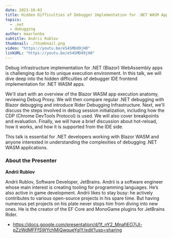 ```yaml
---
date: 2023-10-03
title: Hidden Difficulties of Debugger Implementation for .NET WASM Apps
topics:
  - .net
  - debugging
author: maartenba
subtitle: Andrii Rublov
thumbnail: ./thumbnail.png
video: "https://youtu.be/eS4SMDd9jH0"
linkURL: "https://youtu.be/eS4SMDd9jH0"
---
```


Debug infrastructure implementation for .NET (Blazor) WebAssembly apps is challenging due to its unique execution environment. In this talk, we will dive deep into the hidden difficulties of debugger IDE frontend implementation for .NET WASM apps.

We'll start with an overview of the Blazor WASM app execution anatomy, reviewing Debug Proxy. We will then compare regular .NET debugging with Blazor debugging and introduce Rider Debugging Infrastructure. Next, we'll discuss the steps involved in debug session initialization, including how the CDP (Chrome DevTools Protocol) is used. We will also cover breakpoints and evaluation. Finally, we will have a brief discussion about hot-reload, how it works, and how it is supported from the IDE side.

This talk is essential for .NET developers working with Blazor WASM and anyone interested in understanding the complexities of debugging .NET WASM applications.

### About the Presenter

**Andrii Rublov**

Andrii Rublov, Software Developer, JetBrains. Andrii is a software engineer whose main interest is creating tooling for programming languages. He’s also active in game development. Andrii likes to stay busy: he actively contributes to various open-source projects in his spare time. But having numerous pet projects on his plate never stops him from diving into new ones. He is the creator of the EF Core and MonoGame plugins for JetBrains Rider.

- https://docs.google.com/presentation/d/1f_nY2_MnafiEO7jJl-pZzWdMFFfSWYchMjQwqueYgIY/edit?usp=sharing
